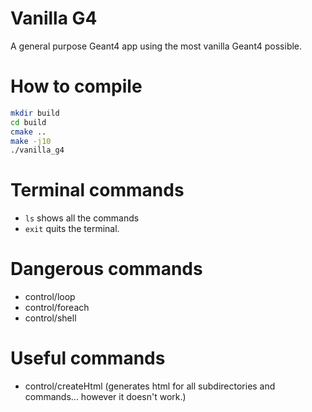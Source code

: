 # Vanilla G4

A general purpose Geant4 app using the most vanilla Geant4 possible.

# How to compile
```sh
mkdir build
cd build
cmake ..
make -j10
./vanilla_g4
```


# Terminal commands
- `ls` shows all the commands
- `exit` quits the terminal.



# Dangerous commands
- control/loop
- control/foreach
- control/shell

# Useful commands
- control/createHtml (generates html for all subdirectories and commands... however it doesn't work.)